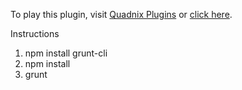 To play this plugin, visit [Quadnix Plugins](https://plugins.quadnix.com)
or [click here](https://plugins.quadnix.com/launch?author=quadnix&id=circus-html5).

Instructions

1) npm install grunt-cli
2) npm install
3) grunt